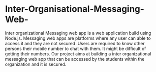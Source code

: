 # Inter-Organisational-Messaging-Web-
Inter organizational Messaging web app is a web application build using Node.js. Messaging web apps are platforms where any user can able to access it and they are not secured .Users are required to know other persons their mobile number to chat with them. It might be difficult of getting their numbers. Our project aims at building a inter organizational messaging web app that can be accessed by the students within the organization and it is secured.
